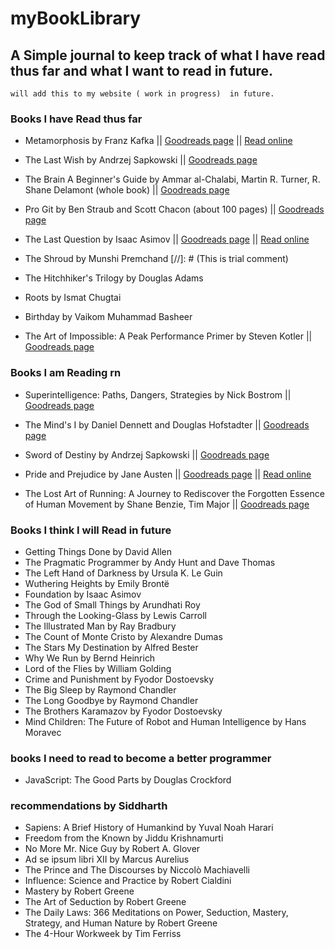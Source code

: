 # myBookLibrary
## A Simple journal to keep track of what I have read thus far and what I want to read in future.


``` 
will add this to my website ( work in progress)  in future. 
```


### Books I have Read thus far

- Metamorphosis by Franz Kafka
|| [Goodreads page](https://www.goodreads.com/book/show/485894.The_Metamorphosis)
|| [Read online](https://www.gutenberg.org/files/5200/5200-h/5200-h.htm)

- The Last Wish by Andrzej Sapkowski
|| [Goodreads page](https://www.goodreads.com/book/show/40603587-the-last-wish)

- The Brain A Beginner's Guide by Ammar al-Chalabi, Martin R. Turner, R. Shane Delamont (whole book)
|| [Goodreads page](https://www.goodreads.com/book/show/1623489.The_Brain)

- Pro Git by Ben Straub and Scott Chacon (about 100 pages)
|| [Goodreads page](https://www.goodreads.com/en/book/show/6518085-pro-git)

- The Last Question by Isaac Asimov 
|| [Goodreads page](https://www.goodreads.com/book/show/4808763-the-last-question )
|| [Read online](http://users.ece.cmu.edu/~gamvrosi/thelastq.html )

- The Shroud by Munshi Premchand
[//]: # (This is trial comment)
- The Hitchhiker's Trilogy by Douglas Adams
- Roots by Ismat Chugtai
- Birthday by Vaikom Muhammad Basheer
- The Art of Impossible: A Peak Performance Primer by Steven Kotler 
|| [Goodreads page](https://www.goodreads.com/en/book/show/50209348-the-art-of-impossible)

### Books I am Reading rn

-  Superintelligence: Paths, Dangers, Strategies by Nick Bostrom 
|| [Goodreads page](https://www.goodreads.com/book/show/20527133-superintelligence)

- The Mind's I by Daniel Dennett and Douglas Hofstadter
|| [Goodreads page](https://www.goodreads.com/en/book/show/2081)

- Sword of Destiny by Andrzej Sapkowski
    || [Goodreads page](https://www.goodreads.com/book/show/25454056-sword-of-destiny)

- Pride and Prejudice by Jane Austen 
|| [Goodreads page](https://www.goodreads.com/book/show/1885.Pride_and_Prejudice )
|| [Read online](https://www.gutenberg.org/cache/epub/1342/pg1342-images.html#page_1)

- The Lost Art of Running: A Journey to Rediscover the Forgotten Essence of Human Movement by Shane Benzie, Tim Major 
|| [Goodreads page](https://www.goodreads.com/book/show/55032554-the-lost-art-of-running)



### Books I think I will Read in future
- Getting Things Done by David Allen
- The Pragmatic Programmer by Andy Hunt and Dave Thomas
- The Left Hand of Darkness by Ursula K. Le Guin
- Wuthering Heights by Emily Brontë
- Foundation by Isaac Asimov
- The God of Small Things by Arundhati Roy
- Through the Looking-Glass by Lewis Carroll
- The Illustrated Man by Ray Bradbury
- The Count of Monte Cristo by Alexandre Dumas
- The Stars My Destination by Alfred Bester 
- Why We Run by Bernd Heinrich
- Lord of the Flies by William Golding
- Crime and Punishment by Fyodor Dostoevsky
- The Big Sleep by Raymond Chandler
- The Long Goodbye by Raymond Chandler
- The Brothers Karamazov by Fyodor Dostoevsky
- Mind Children: The Future of Robot and Human Intelligence by Hans Moravec

### books I need to read to become a better programmer
- JavaScript: The Good Parts by Douglas Crockford

### recommendations by Siddharth
- Sapiens: A Brief History of Humankind by Yuval Noah Harari
- Freedom from the Known by Jiddu Krishnamurti
- No More Mr. Nice Guy by Robert A. Glover
- Ad se ipsum libri XII by Marcus Aurelius
- The Prince and The Discourses by Niccolò Machiavelli
- Influence: Science and Practice by Robert Cialdini
- Mastery by Robert Greene
- The Art of Seduction by Robert Greene
- The Daily Laws: 366 Meditations on Power, Seduction, Mastery, Strategy, and Human Nature by Robert Greene
- The 4-Hour Workweek by Tim Ferriss
 
